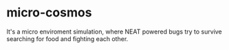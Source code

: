 # micro-cosmos

It's a micro enviroment simulation, where NEAT powered bugs try to survive searching for food and fighting each other.
